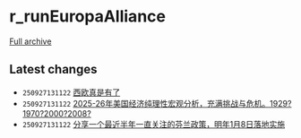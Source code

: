 # r_runEuropaAlliance

[Full archive](r_runEuropaAlliance/archive.md)

## Latest changes

- `250927131122` [西欧真是有了](posts/r_runEuropaAlliance/250924181452_1npjlyh.md)
- `250927131122` [2025-26年美国经济纯理性宏观分析，充满挑战与危机。1929?1970?2000?2008?](posts/r_runEuropaAlliance/250926001656_1nqn17q.md)
- `250927131122` [分享一个最近半年一直关注的芬兰政策，明年1月8日落地实施](posts/r_runEuropaAlliance/250925193002_1nqg6go.md)
